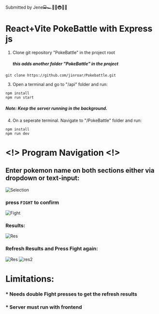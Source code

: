 Submitted by Jene🚍🏎🚉🚅🚇🚃🚋

#  React+Vite PokeBattle with Express js              
                                                                
  1. Clone git repository "PokeBattle" in the project root
      ##### this adds another folder "PokeBattle" in the project                          

    git clone https://github.com/jinroar/Pokebattle.git

    

  3. Open a terminal and go to "/api" folder and run:

    npm install
    npm run start
  #####     Note: Keep the server running in the background.

  
  4. On a seperate terminal. Navigate to "/PokeBattle" folder and run:

    npm install
    npm run dev

# <!> Program Navigation <!> 

## Enter pokemon name on both sections either via dropdown or text-input:
![Selection](https://github.com/user-attachments/assets/b0a30cb3-7a1c-4adf-8460-32e4bd472fe9)
###  press `FIGHT` to confirm
![Fight](https://github.com/user-attachments/assets/8030ecb1-d669-4035-9cd9-fecb5b3ca50b)
### Results:
![Res](https://github.com/user-attachments/assets/8ec54c18-0055-4d72-b4b5-d33229830f5c)
### Refresh Results and Press **Fight** again:
![Res](https://github.com/user-attachments/assets/6d977d76-da6b-4215-a60d-f1befb4b2484)
![res2](https://github.com/user-attachments/assets/554be1a0-e923-4bab-898a-104c1c5b9f61)

 #  Limitations:
 ### * Needs double Fight presses to get the refresh results
 ### * Server must run with frontend

 

  
